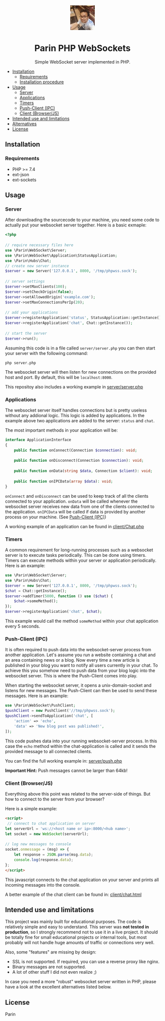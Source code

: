 <p align="center">
    <img src="myself.png" width="80px" height="80px">
</p>

<h1 align="center">Parin PHP WebSockets</h1>

<p align="center">
    Simple WebSocket server implemented in PHP.
</p>

- [Installation](#installation)
    - [Requirements](#requirements)
    - [Installation procedure](#installation-procedure)
- [Usage](#usage)
    - [Server](#server)
    - [Applications](#applications)
    - [Timers](#timers)
    - [Push-Client (IPC)](#push-client-ipc)
    - [Client (Browser/JS)](#client-browserjs)
- [Intended use and limitations](#intended-use-and-limitations)
- [Alternatives](#alternatives)
- [License](#license)

## Installation

### Requirements

* PHP >= 7.4
* ext-json
* ext-sockets

<!-- ### Installation procedure -->
<!-- Install the package using composer: -->
<!-- `composer require Parin/php-websocket` -->

## Usage

### Server

After downloading the sourcecode to your machine, you need some code to actually put your websocket server together.
Here is a basic exmaple:
```php
<?php

// require necessary files here
use \Parin\WebSocket\Server;
use \Parin\WebSocket\Application\StatusApplication;
use \Parin\Hubs\Chat;
// create new server instance
$server = new Server('127.0.0.1', 8000, '/tmp/phpwss.sock');

// server settings
$server->setMaxClients(100);
$server->setCheckOrigin(false);
$server->setAllowedOrigin('example.com');
$server->setMaxConnectionsPerIp(20);

// add your applications
$server->registerApplication('status', StatusApplication::getInstance());
$server->registerApplication('chat', Chat::getInstance());

// start the server
$server->run();
```

Assuming this code is in a file called `server/server.php` you can then start your server with the following command:

```shell
php server.php
```

The websocket server will then listen for new connections on the provided host and port. By default, this will be
`localhost:8000`.

This repositoy also includes a working example in [server/server.php](examples/server.php)

### Applications

The websocket server itself handles connections but is pretty useless without any addional logic. This logic is added
by applications. In the example above two applications are added to the server: `status` and `chat`.

The most important methods in your application will be:

```php
interface ApplicationInterface
{
    public function onConnect(Connection $connection): void;

    public function onDisconnect(Connection $connection): void;

    public function onData(string $data, Connection $client): void;

    public function onIPCData(array $data): void;
}
```

`onConnect` and `onDisconnect` can be used to keep track of all the clients connected to your application. `onData` will
be called whenever the websocket server receives new data from one of the clients connected to the application. 
`onIPCData` will be called if data is provided by another process on your machine. (See [Push-Client (IPC)](#push-client-ipc))

A working example of an application can be found in [client/Chat.php](client/Chat.php)

### Timers

A common requirement for long-running processes such as a websocket server is to execute tasks periodically. This can
be done using timers. Timers can execute methods within your server or application periodically. Here is an example:

```php
use \Parin\WebSocket\Server;
use \Parin\Hubs\Chat;
$server = new Server('127.0.0.1', 8000, '/tmp/phpwss.sock');
$chat = Chat::getInstance();
$server->addTimer(5000, function () use ($chat) {
    $chat->someMethod();
});
$server->registerApplication('chat', $chat);
```

This example would call the method `someMethod` within your chat application every 5 seconds.

### Push-Client (IPC)

It is often required to push data into the websocket-server process from another application. Let's assume you run a
website containing a chat and an area containing news or a blog. Now every time a new article is published in your blog
you want to notify all users currently in your chat. To achieve this you somehow need to push data from your blog
logic into the websocket server. This is where the Push-Client comes into play.

When starting the websocket server, it opens a unix-domain-socket and listens for new messages. The Push-Client can
then be used to send these messages. Here is an example:

```php
use \Parin\WebSocket\PushClient;
$pushClient = new PushClient('//tmp/phpwss.sock');
$pushClient->sendToApplication('chat', [
    'action' => 'echo',
    'data' => 'New blog post was published!',
]);
```

This code pushes data into your running websocket-server process. In this case the `echo` method within the
chat-application is called and it sends the provided message to all connected clients.

You can find the full working example in: [server/push.php](server/push.php)

**Important Hint:** Push messages cannot be larger than 64kb!

### Client (Browser/JS)

Everything above this point was related to the server-side of things. But how to connect to the server from your browser?

Here is a simple example:

```html
<script>
 // connect to chat application on server
let serverUrl = 'ws://<host name or ip>:8000/<hub name>';
let socket = new WebSocket(serverUrl);

// log new messages to console
socket.onmessage = (msg) => {
    let response = JSON.parse(msg.data);
    console.log(response.data);
};
</script>
```

This javascript connects to the chat application on your server and prints all incoming messages into the console.

A better example of the chat client can be found in: [client/chat.html](client/chat.html)

## Intended use and limitations

This project was mainly built for educational purposes. The code is relatively simple and easy to understand. This
server was **not tested in production**, so I strongly recommend not to use it in a live project. It should be totally
fine for small educational projects or internal tools, but most probably will not handle huge amounts of traffic or
connections very well.

Also, some "features" are missing by design:

* SSL is not supported. If required, you can use a reverse proxy like nginx.
* Binary messages are not supported.
* A lot of other stuff I did not even realize ;)

In case you need a more "robust" websocket server written in PHP, please have a look at the excellent alternatives
listed below.

<!-- ## Alternatives -->
<!-- * [Ratchet](https://github.com/ratchetphp/Ratchet) -->
<!-- * [Wrench](https://github.com/varspool/Wrench) -->

## License

Parin

